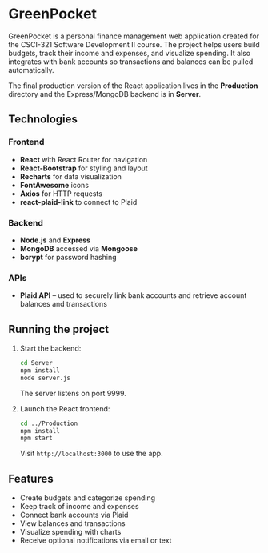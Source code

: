 # GreenPocket

GreenPocket is a personal finance management web application created for the CSCI-321 Software Development II course. The project helps users build budgets, track their income and expenses, and visualize spending. It also integrates with bank accounts so transactions and balances can be pulled automatically.

The final production version of the React application lives in the **Production** directory and the Express/MongoDB backend is in **Server**.

## Technologies

### Frontend
- **React** with React Router for navigation
- **React‑Bootstrap** for styling and layout
- **Recharts** for data visualization
- **FontAwesome** icons
- **Axios** for HTTP requests
- **react-plaid-link** to connect to Plaid

### Backend
- **Node.js** and **Express**
- **MongoDB** accessed via **Mongoose**
- **bcrypt** for password hashing

### APIs
- **Plaid API** – used to securely link bank accounts and retrieve account balances and transactions

## Running the project
1. Start the backend:
   ```bash
   cd Server
   npm install
   node server.js
   ```
   The server listens on port 9999.

2. Launch the React frontend:
   ```bash
   cd ../Production
   npm install
   npm start
   ```
   Visit `http://localhost:3000` to use the app.

## Features
- Create budgets and categorize spending
- Keep track of income and expenses
- Connect bank accounts via Plaid
- View balances and transactions
- Visualize spending with charts
- Receive optional notifications via email or text

